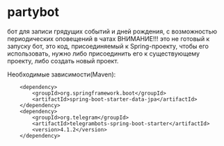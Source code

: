 # partybot
бот для записи грядущих событий и дней рождения, с возможностью периодических оповещений в чатах
ВНИМАНИЕ!!!
это не готовый к запуску бот, это код, присоединяемый к Spring-проекту, чтобы его использовать, нужно либо присоединить его к существующему проекту, либо создать новый проект. 

Необходимые зависимости(Maven):

        <dependency>
            <groupId>org.springframework.boot</groupId>
            <artifactId>spring-boot-starter-data-jpa</artifactId>
        </dependency>
        <dependency>
            <groupId>org.telegram</groupId>
            <artifactId>telegrambots-spring-boot-starter</artifactId>
            <version>4.1.2</version>
        </dependency>
